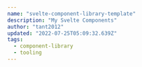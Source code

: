 ```yaml
---
name: "svelte-component-library-template"
description: "My Svelte Components"
author: "tant2012"
updated: "2022-07-25T05:09:32.639Z"
tags: 
  - component-library
  - tooling
---
```

